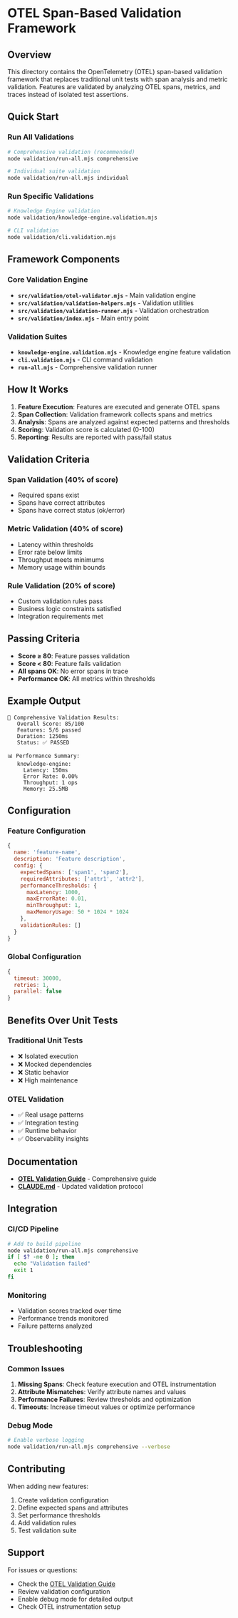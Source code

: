 # OTEL Span-Based Validation Framework

## Overview

This directory contains the OpenTelemetry (OTEL) span-based validation framework that replaces traditional unit tests with span analysis and metric validation. Features are validated by analyzing OTEL spans, metrics, and traces instead of isolated test assertions.

## Quick Start

### Run All Validations
```bash
# Comprehensive validation (recommended)
node validation/run-all.mjs comprehensive

# Individual suite validation
node validation/run-all.mjs individual
```

### Run Specific Validations
```bash
# Knowledge Engine validation
node validation/knowledge-engine.validation.mjs

# CLI validation
node validation/cli.validation.mjs
```

## Framework Components

### Core Validation Engine
- **`src/validation/otel-validator.mjs`** - Main validation engine
- **`src/validation/validation-helpers.mjs`** - Validation utilities
- **`src/validation/validation-runner.mjs`** - Validation orchestration
- **`src/validation/index.mjs`** - Main entry point

### Validation Suites
- **`knowledge-engine.validation.mjs`** - Knowledge engine feature validation
- **`cli.validation.mjs`** - CLI command validation
- **`run-all.mjs`** - Comprehensive validation runner

## How It Works

1. **Feature Execution**: Features are executed and generate OTEL spans
2. **Span Collection**: Validation framework collects spans and metrics
3. **Analysis**: Spans are analyzed against expected patterns and thresholds
4. **Scoring**: Validation score is calculated (0-100)
5. **Reporting**: Results are reported with pass/fail status

## Validation Criteria

### Span Validation (40% of score)
- Required spans exist
- Spans have correct attributes
- Spans have correct status (ok/error)

### Metric Validation (40% of score)
- Latency within thresholds
- Error rate below limits
- Throughput meets minimums
- Memory usage within bounds

### Rule Validation (20% of score)
- Custom validation rules pass
- Business logic constraints satisfied
- Integration requirements met

## Passing Criteria

- **Score ≥ 80**: Feature passes validation
- **Score < 80**: Feature fails validation
- **All spans OK**: No error spans in trace
- **Performance OK**: All metrics within thresholds

## Example Output

```
🎯 Comprehensive Validation Results:
   Overall Score: 85/100
   Features: 5/6 passed
   Duration: 1250ms
   Status: ✅ PASSED

📊 Performance Summary:
   knowledge-engine:
     Latency: 150ms
     Error Rate: 0.00%
     Throughput: 1 ops
     Memory: 25.5MB
```

## Configuration

### Feature Configuration
```javascript
{
  name: 'feature-name',
  description: 'Feature description',
  config: {
    expectedSpans: ['span1', 'span2'],
    requiredAttributes: ['attr1', 'attr2'],
    performanceThresholds: {
      maxLatency: 1000,
      maxErrorRate: 0.01,
      minThroughput: 1,
      maxMemoryUsage: 50 * 1024 * 1024
    },
    validationRules: []
  }
}
```

### Global Configuration
```javascript
{
  timeout: 30000,
  retries: 1,
  parallel: false
}
```

## Benefits Over Unit Tests

### Traditional Unit Tests
- ❌ Isolated execution
- ❌ Mocked dependencies
- ❌ Static behavior
- ❌ High maintenance

### OTEL Validation
- ✅ Real usage patterns
- ✅ Integration testing
- ✅ Runtime behavior
- ✅ Observability insights

## Documentation

- **[OTEL Validation Guide](../docs/validation/OTEL-VALIDATION-GUIDE.md)** - Comprehensive guide
- **[CLAUDE.md](../CLAUDE.md)** - Updated validation protocol

## Integration

### CI/CD Pipeline
```bash
# Add to build pipeline
node validation/run-all.mjs comprehensive
if [ $? -ne 0 ]; then
  echo "Validation failed"
  exit 1
fi
```

### Monitoring
- Validation scores tracked over time
- Performance trends monitored
- Failure patterns analyzed

## Troubleshooting

### Common Issues
1. **Missing Spans**: Check feature execution and OTEL instrumentation
2. **Attribute Mismatches**: Verify attribute names and values
3. **Performance Failures**: Review thresholds and optimization
4. **Timeouts**: Increase timeout values or optimize performance

### Debug Mode
```bash
# Enable verbose logging
node validation/run-all.mjs comprehensive --verbose
```

## Contributing

When adding new features:
1. Create validation configuration
2. Define expected spans and attributes
3. Set performance thresholds
4. Add validation rules
5. Test validation suite

## Support

For issues or questions:
- Check the [OTEL Validation Guide](../docs/validation/OTEL-VALIDATION-GUIDE.md)
- Review validation configuration
- Enable debug mode for detailed output
- Check OTEL instrumentation setup
